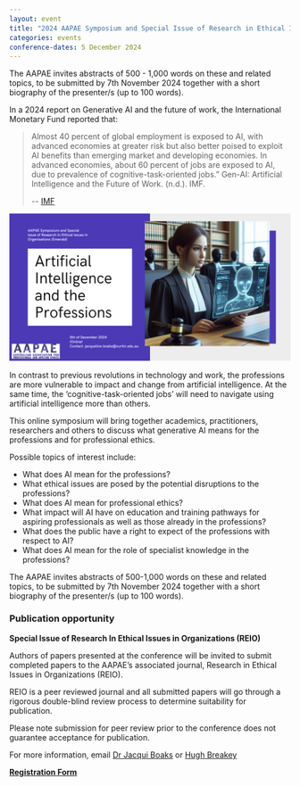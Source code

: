 ```yaml
---
layout: event
title: "2024 AAPAE Symposium and Special Issue of Research in Ethical Issues in Organizations (REIO): Artificial Intelligence and the Professions"
categories: events
conference-dates: 5 December 2024
---
```


The AAPAE invites abstracts of 500 - 1,000 words on these and related topics, to be submitted by 7th November 2024 together with a short biography of the presenter/s (up to 100 words).

In a 2024 report on Generative AI and the future of work, the International Monetary Fund reported that:

> Almost 40 percent of global employment is exposed to AI, with advanced economies at greater risk but also better poised to exploit AI benefits than emerging market and developing economies. In advanced economies, about 60 percent of jobs are exposed to AI, due to prevalence of cognitive-task-oriented jobs.” Gen-AI: Artificial Intelligence and the Future of Work. (n.d.). IMF.
>
> -- [IMF](https://www.imf.org/en/Publications/Staff-Discussion-Notes/Issues/2024/01/14/Gen-AI-Artificial-Intelligence-and-the-Future-of-Work-542379?cid=bl-com-SDNEA2024001)

![Artificial Intelligence and the Professions](/media/ai-and-the-professions.png)

In contrast to previous revolutions in technology and work, the professions are more vulnerable to impact and change from artificial intelligence.  At the same time, the ‘cognitive-task-oriented jobs’ will need to navigate using artificial intelligence more than others.

This online symposium will bring together academics, practitioners, researchers and others to discuss what generative AI means for the professions and for professional ethics.

Possible topics of interest include:

  * What does AI mean for the professions?
  * What ethical issues are posed by the potential disruptions to the professions?
  * What does AI mean for professional ethics?
  * What impact will AI have on education and training pathways for aspiring professionals as well as those already in the professions?
  * What does the public have a right to expect of the professions with respect to AI?
  * What does AI mean for the role of specialist knowledge in the professions?

The AAPAE invites abstracts of 500-1,000 words on these and related topics, to be submitted by 7th November 2024 together with a short biography of the presenter/s (up to 100 words).

### Publication opportunity

**Special Issue of Research In Ethical Issues in Organizations (REIO)**

Authors of papers presented at the conference will be invited to submit completed papers to the AAPAE’s associated journal, Research in Ethical Issues in Organizations (REIO).

REIO is a peer reviewed journal and all submitted papers will go through a rigorous double-blind review process to determine suitability for publication.

Please note submission for peer review prior to the conference does not guarantee acceptance for publication.

For more information, email [Dr Jacqui Boaks](mailto:jacqueline.boaks@curtin.edu.au) or [Hugh Breakey](mailto:h.breakey@griffith.edu.au)

**[Registration Form](/documents/2024-AAPAE-Symposium-Registration.pdf)**
